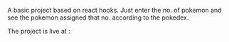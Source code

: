 A basic project based on react hooks. 
Just enter the no. of pokemon and see the pokemon assigned that no. according to the pokedex.

The project is live at : 
